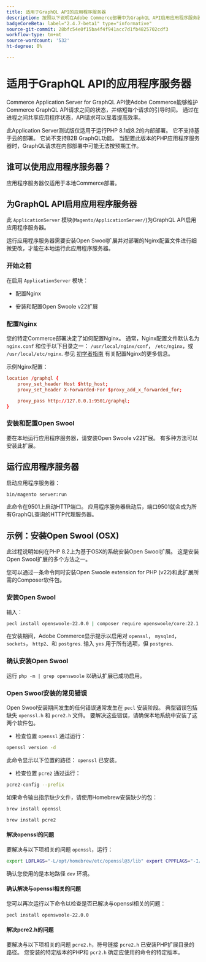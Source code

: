 ```yaml
---
title: 适用于GraphQL API的应用程序服务器
description: 按照以下说明在Adobe Commerce部署中为GraphQL API启用应用程序服务器。
badgeCoreBeta: label="2.4.7-beta1" type="informative"
source-git-commit: 28bfc54e0f15ba4f4f941acc7d1fb4825702cdf3
workflow-type: tm+mt
source-wordcount: '532'
ht-degree: 0%

---
```


# 适用于GraphQL API的应用程序服务器

Commerce Application Server for GraphQL API使Adobe Commerce能够维护Commerce GraphQL API请求之间的状态，并缩短每个请求的引导时间。 通过在进程之间共享应用程序状态，API请求可以显着提高效率。

此Application Server测试版仅适用于运行PHP 8.1或8.2的内部部署。 它不支持基于云的部署。 它尚不支持B2B GraphQL功能。 当配置此版本的PHP应用程序服务器时，GraphQL请求在内部部署中可能无法按预期工作。

## 谁可以使用应用程序服务器？

应用程序服务器仅适用于本地Commerce部署。

## 为GraphQL API启用应用程序服务器

此 `ApplicationServer` 模块(`Magento/ApplicationServer/`)为GraphQL API启用应用程序服务器。

运行应用程序服务器需要安装Open Swool扩展并对部署的Nginx配置文件进行细微更改，才能在本地运行此应用程序服务器。

### 开始之前

在启用 `ApplicationServer` 模块：

* 配置Nginx

* 安装和配置Open Swoole v22扩展

### 配置Nginx

您的特定Commerce部署决定了如何配置Nginx。 通常，Nginx配置文件默认名为 `nginx.conf` 和位于以下目录之一： `/usr/local/nginx/conf`， `/etc/nginx`，或 `/usr/local/etc/nginx`. 参见 [初学者指南](http://nginx.org/en/docs/beginners_guide.html) 有关配置Nginx的更多信息。

示例Nginx配置：

```conf
location /graphql {
    proxy_set_header Host $http_host;
    proxy_set_header X-Forwarded-For $proxy_add_x_forwarded_for;

    proxy_pass http://127.0.0.1:9501/graphql;
}
```

### 安装和配置Open Swool

要在本地运行应用程序服务器，请安装Open Swoole v22扩展。 有多种方法可以安装此扩展。

## 运行应用程序服务器

启动应用程序服务器：

```bash
bin/magento server:run
```

此命令在9501上启动HTTP端口。 应用程序服务器启动后，端口9501就会成为所有GraphQL查询的HTTP代理服务器。

## 示例：安装Open Swool (OSX)

此过程说明如何在PHP 8.2上为基于OSX的系统安装Open Swool扩展。 这是安装Open Swool扩展的多个方法之一。

您可以通过一条命令同时安装Open Swoole extension for PHP (v22)和此扩展所需的Composer软件包。

### 安装Open Swool

输入：

```bash
pecl install openswoole-22.0.0 | composer require openswoole/core:22.1.1
```

在安装期间，Adobe Commerce显示提示以启用对 `openssl`， `mysqlnd`， `sockets`， `http2`、和 `postgres`. 输入 `yes` 用于所有选项，但 `postgres`.

### 确认安装Open Swool

运行 `php -m | grep openswoole` 以确认扩展已成功启用。

### Open Swool安装的常见错误

Open Swool安装期间发生的任何错误通常发生在 `pecl` 安装阶段。 典型错误包括缺失 `openssl.h` 和 `pcre2.h` 文件。 要解决这些错误，请确保本地系统中安装了这两个软件包。

* 检查位置 `openssl` 通过运行：

```bash
openssl version -d
```

此命令显示以下位置的路径： `openssl` 已安装。

* 检查位置 `pcre2` 通过运行：

```bash
pcre2-config --prefix 
```

如果命令输出指示缺少文件，请使用Homebrew安装缺少的包：

```bash
brew install openssl
```

```bash
brew install pcre2
```

#### 解决openssl的问题

要解决与以下项相关的问题 `openssl`，运行：

```bash
export LDFLAGS="-L/opt/homebrew/etc/openssl@3/lib" export CPPFLAGS="-I/opt/homebrew/etc/openssl@3/include"
```

确认您使用的是本地路径 `dev` 环境。

#### 确认解决与openssl相关的问题

您可以再次运行以下命令以检查是否已解决与openssl相关的问题：

```bash
pecl install openswoole-22.0.0
```

#### 解决pcre2.h的问题

要解决与以下项相关的问题 `pcre2.h`，符号链接 `pcre2.h` 已安装PHP扩展目录的路径。 您安装的特定版本的PHP和 `pcr2.h` 确定应使用的命令的特定版本。

